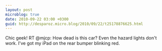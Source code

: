 ```yaml
---
layout: post
microblog: true
date: 2010-09-22 03:00 +0300
guid: http://desparoz.micro.blog/2010/09/22/t25178876625.html
---
```

Chic geek! RT @mjcp: How dead is this car? Even the hazard lights don't work. I've got my iPad on the rear bumper blinking red.
